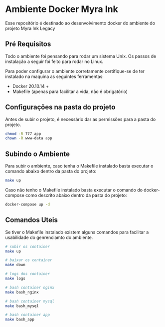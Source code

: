 # Ambiente Docker Myra Ink

Esse repositório é destinado ao desenvolvimento docker do ambiente do projeto Myra Ink Legacy

## Pré Requisitos
Todo o ambiente foi pensando para rodar um sistema Unix.
Os passos de instalação a seguir foi feito para rodar no Linux.

Para poder configurar o ambiente corretamente certifique-se de ter instalado na maquina as seguintes ferramentas:

* Docker 20.10.14 +
* Makefile (apenas para facilitar a vida, não é obrigatório)

## Configurações na pasta do projeto
Antes de subir o projeto, é necessário dar as permissões para a pasta do projeto. 
```bash
chmod -R 777 app
chown -R www-data app
```

## Subindo o Ambiente
Para subir o ambiente, caso tenha o Makefile instalado basta executar o comando abaixo dentro da pasta do projeto:
```bash
make up
```
Caso não tenho o  Makefile instalado basta executar o comando do docker-compose como descrito abaixo dentro da pasta do projeto:
```bash
docker-compose up -d
```
## Comandos Uteis
Se tiver o Makefile instalado existem alguns comandos para facilitar a usabilidade do genrenciamto do ambiente.

```bash
# subir os container
make up

# baixar os container
make down

# logs dos container
make logs

# bash container nginx
make bash_nginx

# bash container mysql
make bash_mysql

# bash container app
make bash_app
```